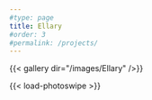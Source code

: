 ```yaml
---
#type: page
title: Ellary
#order: 3
#permalink: /projects/
---
```


{{< gallery dir="/images/Ellary" />}}

{{< load-photoswipe >}}

